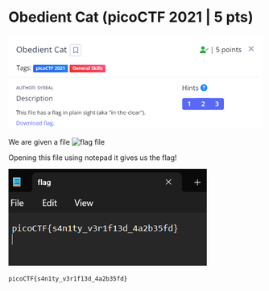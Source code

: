 # Obedient Cat (picoCTF 2021 | 5 pts)

![image 1](files/desc.png)

We are given a file ![flag file](files/flag)


Opening this file using notepad it gives us the flag!

![image 2](files/flag.png)

```
picoCTF{s4n1ty_v3r1f13d_4a2b35fd}
```
